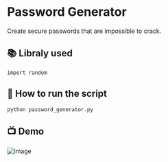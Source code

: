 # Password Generator

Create secure passwords that are impossible to crack.

## 📚 Libraly used

`import random`

## 🌟 How to run the script

```
python password_generator.py

```
## 📺 Demo

![image](https://user-images.githubusercontent.com/128680209/228145783-66fb8233-010f-4f9c-9219-252f4468bc3a.png)

